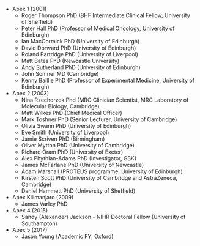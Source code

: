 - Apex 1 (2001)
	- Roger Thompson PhD (BHF Intermediate Clinical Fellow, University of Sheffield)
	- Peter Hall PhD (Professor of Medical Oncology, University of Edinburgh)
	- Ian MacCormick PhD (University of Edinburgh)
	- David Dorward PhD (University of Edinburgh)
	- Roland Partridge PhD (University of Liverpool)
	- Matt Bates PhD (Newcastle University)
	- Andy Sutherland PhD (University of Edinburgh)
	- John Somner MD (Cambridge)
	- Kenny Baillie PhD (Professor of Experimental Medicine, University of Edinburgh)
- Apex 2 (2003)
	- Nina Rzechorzek Phd (MRC Clinician Scientist, MRC Laboratory of Molecular Biology, Cambridge)
	- Matt Wilkes PhD (Chief Medical Officer)
	- Mark Toshner PhD (Senior Lecturer, University of Cambridge)
	- Olivia Swann PhD (University of Edinburgh)
	- Eve Smith (University of Liverpool)
	- Jamie Scriven PhD (Birmingham)
	- Oliver Mytton PhD (University of Cambridge)
	- Richard Oram PhD (University of Exeter)
	- Alex Phythian-Adams PhD (Investigator, GSK)
	- James McFarlane PhD (University of Newcastle)
	- Adam Marshall (PROTEUS programme, University of Edinburgh)
	- Kirsten Scott PhD (University of Cambridge and AstraZeneca, Cambridge)
	- Daniel Hammett PhD (University of Sheffield)
- Apex Kilimanjaro (2009)
	- James Varley PhD
- Apex 4 (2015)
	- Sandy (Alexander) Jackson - NIHR Doctoral Fellow (University of Southampton)
- Apex 5 (2017)
	- Jason Young (Academic FY, Oxford)

